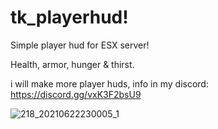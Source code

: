# tk_playerhud!

Simple player hud for ESX server!

Health, armor, hunger & thirst.

i will make more player huds, info in my discord: https://discord.gg/vxK3F2bsU9

![218_20210622230005_1](https://user-images.githubusercontent.com/82338713/123080746-8971aa80-d41d-11eb-9900-a4e862220dac.png)

